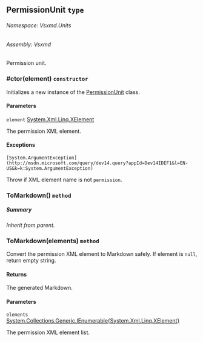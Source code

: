 <a name='T-Vsxmd-Units-PermissionUnit'></a>
## PermissionUnit `type`

###### Namespace:  Vsxmd.Units

###### Assembly:  Vsxmd

Permission unit.

<a name='M-Vsxmd-Units-PermissionUnit-#ctor-System-Xml-Linq-XElement-'></a>
### #ctor(element) `constructor`

Initializes a new instance of the [PermissionUnit](/Vsxmd.Units.PermissionUnit.md/#T-Vsxmd-Units-PermissionUnit) class.

#### Parameters

`element`  [System.Xml.Linq.XElement](http://msdn.microsoft.com/query/dev14.query?appId=Dev14IDEF1&l=EN-US&k=k:System.Xml.Linq.XElement)  

The permission XML element.

#### Exceptions

`[System.ArgumentException](http://msdn.microsoft.com/query/dev14.query?appId=Dev14IDEF1&l=EN-US&k=k:System.ArgumentException)`  

Throw if XML element name is not `permission`.

<a name='M-Vsxmd-Units-PermissionUnit-ToMarkdown'></a>
### ToMarkdown() `method`

##### Summary

*Inherit from parent.*

<a name='M-Vsxmd-Units-PermissionUnit-ToMarkdown-System-Collections-Generic-IEnumerable{System-Xml-Linq-XElement}-'></a>
### ToMarkdown(elements) `method`

Convert the permission XML element to Markdown safely.
If element is `null`, return empty string.

#### Returns





The generated Markdown.

#### Parameters

`elements`  [System.Collections.Generic.IEnumerable{System.Xml.Linq.XElement}](http://msdn.microsoft.com/query/dev14.query?appId=Dev14IDEF1&l=EN-US&k=k:System.Collections.Generic.IEnumerable)  

The permission XML element list.
